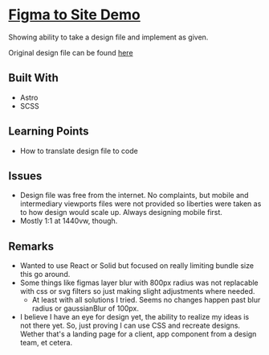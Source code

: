 # [Figma to Site Demo](https://0xcire.github.io/food_service)

Showing ability to take a design file and implement as given.

Original design file can be found [here](https://www.figma.com/community/file/969885642120779183/Fruit-Salad-Health-Food)

## Built With

- Astro
- SCSS

## Learning Points

- How to translate design file to code

## Issues

- Design file was free from the internet. No complaints, but mobile and intermediary viewports files were not provided so liberties were taken as to how design would scale up. Always designing mobile first.
- Mostly 1:1 at 1440vw, though.

## Remarks

- Wanted to use React or Solid but focused on really limiting bundle size this go around.
- Some things like figmas layer blur with 800px radius was not replacable with css or svg filters so just making slight adjustments where needed.
  - At least with all solutions I tried. Seems no changes happen past blur radius or gaussianBlur of 100px.
- I believe I have an eye for design yet, the ability to realize my ideas is not there yet. So, just proving I can use CSS and recreate designs. Wether that's a landing page for a client, app component from a design team, et cetera.
